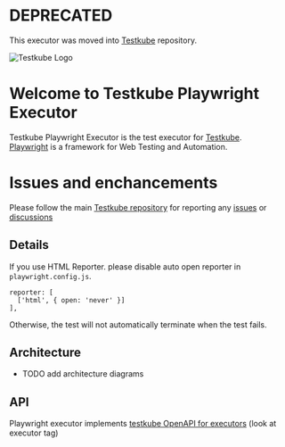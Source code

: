 # DEPRECATED

This executor was moved into [Testkube](https://github.com/kubeshop/testkube/tree/develop/contrib/executor/playwright) repository.

![Testkube Logo](https://raw.githubusercontent.com/kubeshop/testkube/main/assets/testkube-color-gray.png)

# Welcome to Testkube Playwright Executor

Testkube Playwright Executor is the test executor for [Testkube](https://testkube.io).  
[Playwright](https://playwright.dev/) is a framework for Web Testing and Automation.

# Issues and enchancements

Please follow the main [Testkube repository](https://github.com/kubeshop/testkube) for reporting any [issues](https://github.com/kubeshop/testkube/issues) or [discussions](https://github.com/kubeshop/testkube/discussions)

## Details

If you use HTML Reporter. please disable auto open reporter in `playwright.config.js`.
```
reporter: [
  ['html', { open: 'never' }]
],
```
Otherwise, the test will not automatically terminate when the test fails.

## Architecture

- TODO add architecture diagrams

## API

Playwright executor implements [testkube OpenAPI for executors](https://kubeshop.github.io/testkube/openapi/#operations-tag-executor) (look at executor tag)
